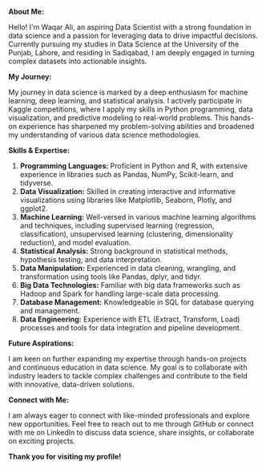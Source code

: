 **About Me:**

Hello! I'm Waqar Ali, an aspiring Data Scientist with a strong foundation in data science and a passion for leveraging data to drive impactful decisions. Currently pursuing my studies in Data Science at the University of the Punjab, Lahore, and residing in Sadiqabad, I am deeply engaged in turning complex datasets into actionable insights.

**My Journey:**

My journey in data science is marked by a deep enthusiasm for machine learning, deep learning, and statistical analysis. I actively participate in Kaggle competitions, where I apply my skills in Python programming, data visualization, and predictive modeling to real-world problems. This hands-on experience has sharpened my problem-solving abilities and broadened my understanding of various data science methodologies.

**Skills & Expertise:**

1. **Programming Languages:** Proficient in Python and R, with extensive experience in libraries such as Pandas, NumPy, Scikit-learn, and tidyverse.
2. **Data Visualization:** Skilled in creating interactive and informative visualizations using libraries like Matplotlib, Seaborn, Plotly, and ggplot2.
3. **Machine Learning:** Well-versed in various machine learning algorithms and techniques, including supervised learning (regression, classification), unsupervised learning (clustering,  dimensionality reduction), and model evaluation.
4. **Statistical Analysis:** Strong background in statistical methods, hypothesis testing, and data interpretation.
5. **Data Manipulation:** Experienced in data cleaning, wrangling, and transformation using tools like Pandas, dplyr, and tidyr.
6. **Big Data Technologies:** Familiar with big data frameworks such as Hadoop and Spark for handling large-scale data processing.
7. **Database Management:** Knowledgeable in SQL for database querying and management.
8. **Data Engineering:** Experience with ETL (Extract, Transform, Load) processes and tools for data integration and pipeline development.

**Future Aspirations:**

I am keen on further expanding my expertise through hands-on projects and continuous education in data science. My goal is to collaborate with industry leaders to tackle complex challenges and contribute to the field with innovative, data-driven solutions.

**Connect with Me:**

I am always eager to connect with like-minded professionals and explore new opportunities. Feel free to reach out to me through GitHub or connect with me on LinkedIn to discuss data science, share insights, or collaborate on exciting projects.

**Thank you for visiting my profile!**
